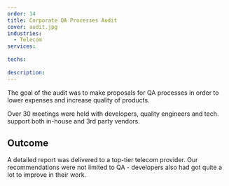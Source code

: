 ```yaml
---
order: 14
title: Corporate QA Processes Audit
cover: audit.jpg
industries:
  - Telecom
services:
  
techs:
      
description:  
---
```

The goal of the audit was to make proposals for QA processes in order to lower expenses and increase quality of products.

Over 30 meetings were held with developers, quality engineers and tech. support both in-house and 3rd party vendors.

## Outcome

A detailed report was delivered to a top-tier telecom provider. Our recommendations were not limited to QA - developers also had got quite a lot to improve in their work.